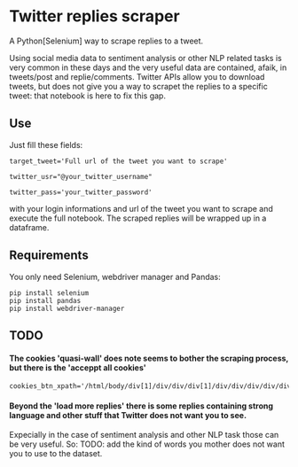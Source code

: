 # Twitter replies scraper
A Python[Selenium] way to scrape replies to a tweet.

Using social media data to sentiment analysis or other NLP related tasks is very common in these days and the very useful data are contained, afaik, 
in tweets/post and replie/comments.
Twitter APIs allow you to download tweets, but does not give you a way to scrapet the replies to a specific tweet: that notebook is here to fix this gap.

## Use

Just fill these fields:

    target_tweet='Full url of the tweet you want to scrape'

    twitter_usr="@your_twitter_username"

    twitter_pass='your_twitter_password'


with your login informations and url of the tweet you want to scrape and execute the full notebook. The scraped replies will be wrapped up in a dataframe.

## Requirements

You only need Selenium, webdriver manager and Pandas:

    pip install selenium
    pip install pandas
    pip install webdriver-manager


## TODO

#### The cookies 'quasi-wall' does note seems to bother the scraping process, but there is the 'acceppt all cookies'

    cookies_btn_xpath='/html/body/div[1]/div/div/div[1]/div/div/div/div/div/div[2]/div[1]/div/span/span'

#### Beyond the 'load more replies' there is some replies containing strong language and other stuff that Twitter does not want you to see. 

Expecially in the case of sentiment analysis and other NLP task those can be very useful. So:
TODO: add the kind of words you mother does not want you to use to the dataset.
